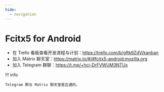 ```yaml
---
hide:
  - navigation
---
```


# Fcitx5 for Android

* 在 Trello 看板查看开发进程与计划：<https://trello.com/b/gftk6ZdV/kanban>
* 加入 Matrix 聊天室：<https://matrix.to/#/#fcitx5-android:mozilla.org>
* 加入 Telegram 群聊：<https://t.me/+hci-DrFVWUM3NTUx>

!!! info

    Telegram 群与 Matrix 聊天室是互通的。
